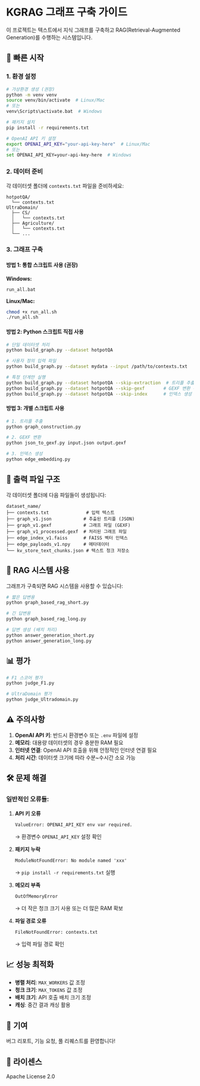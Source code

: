 # KGRAG 그래프 구축 가이드

이 프로젝트는 텍스트에서 지식 그래프를 구축하고 RAG(Retrieval-Augmented Generation)를 수행하는 시스템입니다.

## 🚀 빠른 시작

### 1. 환경 설정

```bash
# 가상환경 생성 (권장)
python -m venv venv
source venv/bin/activate  # Linux/Mac
# 또는
venv\Scripts\activate.bat  # Windows

# 패키지 설치
pip install -r requirements.txt

# OpenAI API 키 설정
export OPENAI_API_KEY="your-api-key-here"  # Linux/Mac
# 또는
set OPENAI_API_KEY=your-api-key-here  # Windows
```

### 2. 데이터 준비

각 데이터셋 폴더에 `contexts.txt` 파일을 준비하세요:

```
hotpotQA/
  └── contexts.txt
UltraDomain/
  ├── CS/
  │   └── contexts.txt
  ├── Agriculture/
  │   └── contexts.txt
  └── ...
```

### 3. 그래프 구축

#### 방법 1: 통합 스크립트 사용 (권장)

**Windows:**
```cmd
run_all.bat
```

**Linux/Mac:**
```bash
chmod +x run_all.sh
./run_all.sh
```

#### 방법 2: Python 스크립트 직접 사용

```bash
# 단일 데이터셋 처리
python build_graph.py --dataset hotpotQA

# 사용자 정의 입력 파일
python build_graph.py --dataset mydata --input /path/to/contexts.txt

# 특정 단계만 실행
python build_graph.py --dataset hotpotQA --skip-extraction  # 트리플 추출 건너뛰기
python build_graph.py --dataset hotpotQA --skip-gexf       # GEXF 변환 건너뛰기
python build_graph.py --dataset hotpotQA --skip-index      # 인덱스 생성 건너뛰기
```

#### 방법 3: 개별 스크립트 사용

```bash
# 1. 트리플 추출
python graph_construction.py

# 2. GEXF 변환
python json_to_gexf.py input.json output.gexf

# 3. 인덱스 생성
python edge_embedding.py
```

## 📁 출력 파일 구조

각 데이터셋 폴더에 다음 파일들이 생성됩니다:

```
dataset_name/
├── contexts.txt              # 입력 텍스트
├── graph_v1.json            # 추출된 트리플 (JSON)
├── graph_v1.gexf            # 그래프 파일 (GEXF)
├── graph_v1_processed.gexf  # 처리된 그래프 파일
├── edge_index_v1.faiss      # FAISS 벡터 인덱스
├── edge_payloads_v1.npy     # 메타데이터
└── kv_store_text_chunks.json # 텍스트 청크 저장소
```

## 🔧 RAG 시스템 사용

그래프가 구축되면 RAG 시스템을 사용할 수 있습니다:

```bash
# 짧은 답변용
python graph_based_rag_short.py

# 긴 답변용  
python graph_based_rag_long.py

# 답변 생성 (배치 처리)
python answer_generation_short.py
python answer_generation_long.py
```

## 📊 평가

```bash
# F1 스코어 평가
python judge_F1.py

# UltraDomain 평가
python judge_Ultradomain.py
```

## ⚠️ 주의사항

1. **OpenAI API 키**: 반드시 환경변수 또는 `.env` 파일에 설정
2. **메모리**: 대용량 데이터셋의 경우 충분한 RAM 필요
3. **인터넷 연결**: OpenAI API 호출을 위해 안정적인 인터넷 연결 필요
4. **처리 시간**: 데이터셋 크기에 따라 수분~수시간 소요 가능

## 🛠️ 문제 해결

### 일반적인 오류들:

1. **API 키 오류**
   ```
   ValueError: OPENAI_API_KEY env var required.
   ```
   → 환경변수 `OPENAI_API_KEY` 설정 확인

2. **패키지 누락**
   ```
   ModuleNotFoundError: No module named 'xxx'
   ```
   → `pip install -r requirements.txt` 실행

3. **메모리 부족**
   ```
   OutOfMemoryError
   ```
   → 더 작은 청크 크기 사용 또는 더 많은 RAM 확보

4. **파일 경로 오류**
   ```
   FileNotFoundError: contexts.txt
   ```
   → 입력 파일 경로 확인

## 📈 성능 최적화

- **병렬 처리**: `MAX_WORKERS` 값 조정
- **청크 크기**: `MAX_TOKENS` 값 조정  
- **배치 크기**: API 호출 배치 크기 조정
- **캐싱**: 중간 결과 캐싱 활용

## 🤝 기여

버그 리포트, 기능 요청, 풀 리퀘스트를 환영합니다!

## 📄 라이센스

Apache License 2.0
